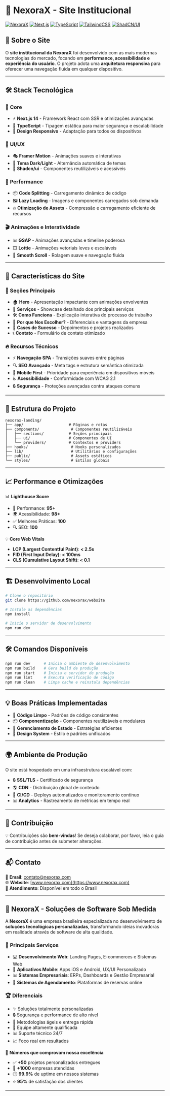 
# 🚀 NexoraX - Site Institucional

[![NexoraX](https://img.shields.io/badge/NexoraX-Software%20Sob%20Medida-purple?style=flat-square&logo=vercel)](https://www.nexorax.com)
[![Next.js](https://img.shields.io/badge/Next.js-14-black?style=flat-square&logo=next.js)](https://nextjs.org/)
[![TypeScript](https://img.shields.io/badge/TypeScript-Blue?style=flat-square&logo=typescript)](https://www.typescriptlang.org/)
[![TailwindCSS](https://img.shields.io/badge/TailwindCSS-38B2AC?style=flat-square&logo=tailwind-css)](https://tailwindcss.com/)
[![ShadCN/UI](https://img.shields.io/badge/ShadCN/UI-black?style=flat-square&logo=shadcn)](https://ui.shadcn.com/)

## 🏢 Sobre o Site

O **site institucional da NexoraX** foi desenvolvido com as mais modernas tecnologias do mercado, focando em **performance, acessibilidade e experiência do usuário**. O projeto adota uma **arquitetura responsiva** para oferecer uma navegação fluida em qualquer dispositivo.

---

## 🛠️ Stack Tecnológica

### 🔹 **Core**
- ⚡ **Next.js 14** - Framework React com SSR e otimizações avançadas
- 🔷 **TypeScript** - Tipagem estática para maior segurança e escalabilidade
- 📱 **Design Responsivo** - Adaptação para todos os dispositivos

### 🎨 **UI/UX**
- 🎭 **Framer Motion** - Animações suaves e interativas
- 🌙 **Tema Dark/Light** - Alternância automática de temas
- 🎯 **Shadcn/ui** - Componentes reutilizáveis e acessíveis

### 🚀 **Performance**
- 📦 **Code Splitting** - Carregamento dinâmico de código
- 🖼️ **Lazy Loading** - Imagens e componentes carregados sob demanda
- 🔥 **Otimização de Assets** - Compressão e carregamento eficiente de recursos

### 🎬 **Animações e Interatividade**
- 📊 **GSAP** - Animações avançadas e timeline poderosa
- 🎞️ **Lottie** - Animações vetoriais leves e escaláveis
- 🔄 **Smooth Scroll** - Rolagem suave e navegação fluida

---

## 🌟 Características do Site

### 📌 Seções Principais
- 🏠 **Hero** - Apresentação impactante com animações envolventes
- 💼 **Serviços** - Showcase detalhado dos principais serviços
- 🛠️ **Como Funciona** - Explicação interativa do processo de trabalho
- 💪 **Por que Nos Escolher?** - Diferenciais e vantagens da empresa
- 👥 **Cases de Sucesso** - Depoimentos e projetos realizados
- 📞 **Contato** - Formulário de contato otimizado

### 🔥 Recursos Técnicos
- ⚡ **Navegação SPA** - Transições suaves entre páginas
- 🔍 **SEO Avançado** - Meta tags e estrutura semântica otimizada
- 📱 **Mobile First** - Prioridade para experiência em dispositivos móveis
- ♿ **Acessibilidade** - Conformidade com WCAG 2.1
- 🔒 **Segurança** - Proteções avançadas contra ataques comuns

---

## 📂 Estrutura do Projeto

```plaintext
nexorax-landing/
├── app/                    # Páginas e rotas
├── components/              # Componentes reutilizáveis
│   ├── sections/           # Seções principais
│   ├── ui/                 # Componentes de UI
│   └── providers/          # Contextos e providers
├── hooks/                   # Hooks personalizados
├── lib/                     # Utilitários e configurações
├── public/                  # Assets estáticos
└── styles/                  # Estilos globais
```

---

## 📈 Performance e Otimizações

📊 **Lighthouse Score**
- 🚀 Performance: **95+**
- 🌍 Acessibilidade: **98+**
- ✅ Melhores Práticas: **100**
- 🔍 SEO: **100**

💡 **Core Web Vitals**
- **LCP (Largest Contentful Paint)**: **< 2.5s**
- **FID (First Input Delay)**: **< 100ms**
- **CLS (Cumulative Layout Shift)**: **< 0.1**

---

## 🏗️ Desenvolvimento Local

```bash
# Clone o repositório
git clone https://github.com/nexorax/website

# Instale as dependências
npm install

# Inicie o servidor de desenvolvimento
npm run dev
```

---

## 🛠️ Comandos Disponíveis

```bash
npm run dev      # Inicia o ambiente de desenvolvimento
npm run build    # Gera build de produção
npm run start    # Inicia o servidor de produção
npm run lint     # Executa verificação de código
npm run clean    # Limpa cache e reinstala dependências
```

---

## 💡 Boas Práticas Implementadas

- 📝 **Código Limpo** - Padrões de código consistentes
- 📦 **Componentização** - Componentes reutilizáveis e modulares
- 🔄 **Gerenciamento de Estado** - Estratégias eficientes
- 🎨 **Design System** - Estilo e padrões unificados

---

## 🌍 Ambiente de Produção

O site está hospedado em uma infraestrutura escalável com:
- 🔒 **SSL/TLS** - Certificado de segurança
- 🌎 **CDN** - Distribuição global de conteúdo
- 🚀 **CI/CD** - Deploys automatizados e monitoramento contínuo
- 📊 **Analytics** - Rastreamento de métricas em tempo real

---

## 🤝 Contribuição

💡 Contribuições são **bem-vindas**! Se deseja colaborar, por favor, leia o guia de contribuição antes de submeter alterações.

---

## 📬 Contato

📧 **Email**: [contato@nexorax.com](mailto:contato@nexorax.com)  
🌐 **Website**: [www.nexorax.com](https://www.nexorax.com)  
📍 **Atendimento**: Disponível em todo o Brasil

---

## 🚀 NexoraX - Soluções de Software Sob Medida

A **NexoraX** é uma empresa brasileira especializada no desenvolvimento de **soluções tecnológicas personalizadas**, transformando ideias inovadoras em realidade através de software de alta qualidade.

### 🎯 **Principais Serviços**
- 💻 **Desenvolvimento Web**: Landing Pages, E-commerces e Sistemas Web
- 📱 **Aplicativos Mobile**: Apps iOS e Android, UX/UI Personalizado
- 📊 **Sistemas Empresariais**: ERPs, Dashboards e Gestão Empresarial
- 📅 **Sistemas de Agendamento**: Plataformas de reservas online

### 🏆 **Diferenciais**
- ✨ Soluções totalmente personalizadas
- 🔒 Segurança e performance de alto nível
- 🚀 Metodologias ágeis e entrega rápida
- 👥 Equipe altamente qualificada
- 📊 Suporte técnico 24/7
- 📈 Foco real em resultados

📌 **Números que comprovam nossa excelência**
- ✅ **+50** projetos personalizados entregues
- 🏢 **+1000** empresas atendidas
- 🕒 **99.9%** de uptime em nossos sistemas
- ⭐ **95%** de satisfação dos clientes

---
